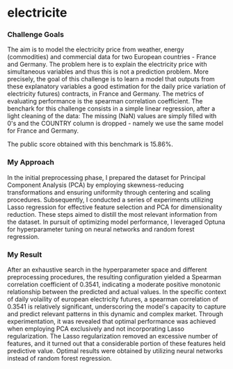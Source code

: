 # electricite

### Challenge Goals
The aim is to model the electricity price from weather, energy (commodities) and commercial data for two European countries - France and Germany. The problem here is to explain the electricity price with simultaneous variables and thus this is not a prediction problem. More precisely, the goal of this challenge is to learn a model that outputs from these explanatory variables a good estimation for the daily price variation of electricity futures) contracts, in France and Germany. The metrics of evaluating performance is the spearman correlation coefficient. The benchark for this challenge consists in a simple linear regression, after a light cleaning of the data: The missing (NaN) values are simply filled with 0's and the COUNTRY column is dropped - namely we use the same model for France and Germany.

The public score obtained with this benchmark is 15.86%.

### My Approach
In the initial preprocessing phase, I prepared the dataset for Principal Component Analysis (PCA) by employing skewness-reducing transformations and ensuring uniformity through centering and scaling procedures. Subsequently, I conducted a series of experiments utilizing Lasso regression for effective feature selection and PCA for dimensionality reduction. These steps aimed to distill the most relevant information from the dataset. In pursuit of optimizing model performance, I leveraged Optuna for hyperparameter tuning on neural networks and random forest regression.

### My Result
After an exhaustive search in the hyperparameter space and different preprocessing procedures, the resulting configuration yielded a Spearman correlation coefficient of 0.3541, indicating a moderate positive monotonic relationship between the predicted and actual values. In the specific context of daily volaility of european electricity futures, a spearman correlation of 0.3541 is relatively significant, underscoring the model's capacity to capture and predict relevant patterns in this dynamic and complex market. Through experimentation, it was revealed that optimal performance was achieved when employing PCA exclusively and not incorporating Lasso regularization. The Lasso regularization removed an excessive number of features, and it turned out that a considerable portion of these features held predictive value. Optimal results were obtained by utilizing neural networks instead of random forest regression. 
